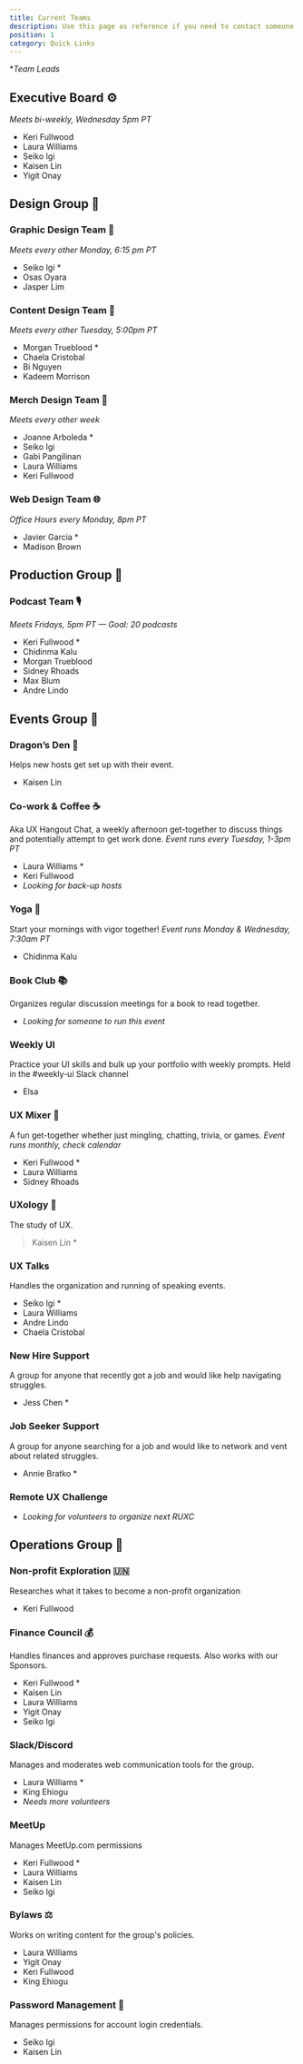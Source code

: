 ```yaml
---
title: Current Teams
description: Use this page as reference if you need to contact someone on a team.
position: 1
category: Quick Links
---
```

**Team Leads*

## Executive Board ⚙️
*Meets bi-weekly, Wednesday 5pm PT*

* Keri Fullwood
* Laura Williams
* Seiko Igi
* Kaisen Lin
* Yigit Onay

## Design Group 📣

### Graphic Design Team 🎨

*Meets every other Monday, 6:15 pm PT*

* Seiko Igi * 
* Osas Oyara 
* Jasper Lim

### Content Design Team 📰

*Meets every other Tuesday, 5:00pm PT*

* Morgan Trueblood * 
* Chaela Cristobal 
* Bi Nguyen 
* Kadeem Morrison

### Merch Design Team 👕

*Meets every other week*

* Joanne Arboleda * 
* Seiko Igi 
* Gabi Pangilinan 
* Laura Williams 
* Keri Fullwood

### Web Design Team 🌐

*Office Hours every Monday, 8pm PT*

* Javier Garcia * 
* Madison Brown

## Production Group 🎥

### Podcast Team 🎙️

*Meets Fridays, 5pm PT — Goal: 20 podcasts*

* Keri Fullwood * 
* Chidinma Kalu 
* Morgan Trueblood 
* Sidney Rhoads 
* Max Blum
* Andre Lindo

## Events Group 🎉

### Dragon’s Den 🐲

Helps new hosts get set up with their event.

* Kaisen Lin

### Co-work & Coffee ☕

Aka UX Hangout Chat, a weekly afternoon get-together to discuss things and potentially attempt to get work done.
*Event runs every Tuesday, 1-3pm PT*

* Laura Williams *
* Keri Fullwood
* *Looking for back-up hosts*

### Yoga 🧘
Start your mornings with vigor together!
*Event runs Monday & Wednesday, 7:30am PT*

* Chidinma Kalu 

### Book Club 📚

Organizes regular discussion meetings for a book to read together.

* *Looking for someone to run this event*

### Weekly UI
Practice your UI skills and bulk up your portfolio with weekly prompts.
Held in the #weekly-ui Slack channel

* Elsa

### UX Mixer 🎉
A fun get-together whether just mingling, chatting, trivia, or games.
*Event runs monthly, check calendar*

* Keri Fullwood *
* Laura Williams
* Sidney Rhoads

### UXology 🧪
The study of UX.
> Kaisen Lin *

### UX Talks
Handles the organization and running of speaking events.
* Seiko Igi * 
* Laura Williams 
* Andre Lindo 
* Chaela Cristobal

### New Hire Support
A group for anyone that recently got a job and would like help navigating struggles.
* Jess Chen *

### Job Seeker Support
A group for anyone searching for a job and would like to network and vent about related struggles.
* Annie Bratko *

### Remote UX Challenge

* *Looking for volunteers to organize next RUXC*

## Operations Group 🔧

### Non-profit Exploration 🇺🇳

Researches what it takes to become a non-profit organization

* Keri Fullwood

### Finance Council 💰

Handles finances and approves purchase requests. Also works with our Sponsors.

* Keri Fullwood * 
* Kaisen Lin 
* Laura Williams 
* Yigit Onay 
* Seiko Igi

### Slack/Discord

Manages and moderates web communication tools for the group.

* Laura Williams *
* King Ehiogu
* *Needs more volunteers*

### MeetUp

Manages MeetUp.com permissions

* Keri Fullwood *
* Laura Williams
* Kaisen Lin
* Seiko Igi

### Bylaws ⚖️

Works on writing content for the group's policies.

* Laura Williams 
* Yigit Onay 
* Keri Fullwood 
* King Ehiogu

### Password Management 🔑

Manages permissions for account login credentials.

* Seiko Igi 
* Kaisen Lin
